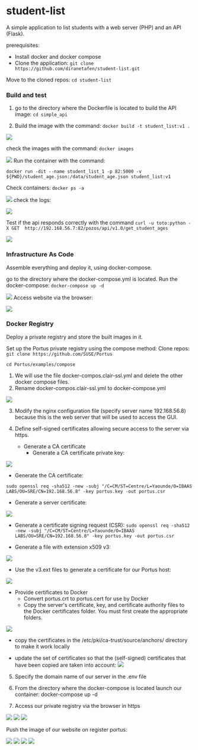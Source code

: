 # student-list
 A simple application to list students with a web server (PHP) and an API (Flask).
 
prerequisites:
- Install docker and docker compose
- Clone the application: 
`git clone https://github.com/diranetafen/student-list.git`

Move to the cloned repos: `cd student-list`

### Build and test

1. go to the directory where the Dockerfile  is located to build the API image: `cd simple_api`

2. Build the image with the command: `docker build -t student_list:v1 .`

![](https://lh6.googleusercontent.com/yIHmKJ-HiOj2c0Qc18VgEQCDTlW33h-0O-l5p1wObo_l5unKXDdtHz51sTHRQ2j9ckyxEIMPr7I9XlrC86aW43kH6vBD8DfctGlu4rfEb6H9vVFHnhy-bbU59tD2LBqPfjLLddatqmirP5nOimesqX995iLUoJY21uoewMZN6Ks0jODMi3jq2dC-)

check the images with the command:  `docker images`

![](https://lh5.googleusercontent.com/9aStII3FcdzZkO36VAQuDCriwjpQNGo3kjRYugSiGOwxRg2-6Fqxil0uxeEGs_kXYsXKTyyOjQipsakgPvuZkpUcSf4jKbBcrXq52wTGzGopi03iREqjKowxVPOa-xgQnmWPVMs_cSyxoW6edEJ5FaELKuWVrabgIRAttSRpVZNcGEDQLgeywA5_)
Run the container with the command:

`docker run -dit --name student_list_1 -p 82:5000 -v ${PWD}/student_age.json:/data/student_age.json student_list:v1`

Check containers: `docker ps -a`

![](https://lh4.googleusercontent.com/XDlLyTh-KUm1931FivyPjNceNEWff5T1BHboni0kwvF8sCMKLix_gaFBj_zpGJQw9wcKO1NZAY2JFOP3vWN17FfbgMPS4iKUx_h2ynVW85INO5umKQUNz0M19YN7DdEhINd3mDXrgc2MK6H2ZVWeh3d4slvgOlgOELSR3ihlV57U21MGYu3A01e8Pg)
check the logs: 

![](https://lh4.googleusercontent.com/Hx2yySNNNq1klPXIMdWiYzdfgnid6-LgkKGuRE9VHksYCRrF0dgMaDC9G3yOBUeCDttUb90ekkCRlVKoWnt329BywNI1L_zq_tzbCMsutzKFGN9pqrVLa2tw5YD0Q2mA7om_govdBh7LBLwr7nHVUCdNqr6O36i8ec5We94-8eXKtI49UFSqOVC27Q)

Test if the api responds correctly with the command
`curl -u toto:python -X GET 
http://192.168.56.7:82/pozos/api/v1.0/get_student_ages`

![](https://lh6.googleusercontent.com/C8lyDmZHrQ-0S1NxKsqMR2aO5LzJAIaaZlFbVEn4SLtLkaUmINBFmGQucF5ccy5HkWpSCdo1k2-wAAwDSW0rrZ7EuVuNHu_OPo1jxiwX7AW_pSHbX0W975ElnF6Ig2PjAX6vkxSnvrVBGPJV7UFno5uquPzykQ80ykgBNCs0_aLTL4SbZXr735yCZg)



### Infrastructure As Code

Assemble everything and deploy it, using docker-compose.

go to the directory where the docker-compose.yml is located.
Run the docker-compose: `docker-compose up -d`

![](https://lh6.googleusercontent.com/B6O4XhPpbsIFXmxQxVO70iaw6ETO7jcME26F8Go-Dgux5KmkXx3TsG-skzKjjDLhv7Q5CBMbUAqr9IYjUggyy9uEYFhj3bGpEVADCFQ43NiXQCpqDYm1xdHHl4zW-MgqjQXrTqdMRIe1YW0ySd-Z-MC-VMCKD9RJasrFAcfiv0GaYQYGpeezMl_IQQ)
Access website via the browser:

![](https://lh3.googleusercontent.com/c7ItZYg1dSQiKP3C0wZqwdp0VhFe_wKXyPx96wcPSDHicadlTnJnVfXb6vWnX6VoqYP541tUbxmgcxqIyn0rskCdp3edWX998nUZRJUGamYHX4Gfh34BBFXormcT5og0XOu3l7gvZc4CSEoN1TxFSXLfnzPaf_lQJyps8M7qQJG2GNrDsxj7xXav1w) 



### Docker Registry
Deploy a private registry and store the built images in it.

Set up the Portus private registry using the compose method:
Clone repos:
`git clone https://github.com/SUSE/Portus`

`cd Portus/examples/compose`

1. We will use the file docker-compos.clair-ssl.yml and delete the other docker compose files.
2. Rename docker-compos.clair-ssl.yml to docker-compose.yml

![](https://lh4.googleusercontent.com/RZ-DqAzwNXrztvQ9ZOwTjpV-nGnD9yAV0Wj0LqHiHnkUz_SDPjXdAGLWJ3UeOmo9S0XM7pFJbPccYRNCwJuk9Q6xIYBEMSMeQWp4684rt3joiicMtZIxve2q9lHyxYa-rfWAW4x1ouEMqgt8PB3yjR4ik2P1tu8VBmAIxjXsFf0tgEl32uEuctBYRw)

3. Modify the nginx configuration file (specify server name 192.168.56.8) because this is the web server that will be used to access the GUI.

4.  Define self-signed certificates allowing secure access to the server via https.
	- Generate a CA certificate
        - Generate a CA certificate private key:
 
![](https://lh4.googleusercontent.com/qhGb-HtJH93tgHeK2V2I80Wq3_AVpiDnlnkY1wSwmH7G5gcV-lSqRYe3Xmqv3Qb7NhyJJDtm_abfl8T7wo48bQSQxOMV7bNwgHScyaqFuRqApjubwBDzAUP8nmOmqQFAaH_0J6VN0Fix7h5kYQh1enfSFuq7G4q8ZizGomiVmS2Svj62mxNwVFcQDg)

				
  - Generate the CA certificate:
	
`sudo openssl req -sha512 -new -subj "/C=CM/ST=Centre/L=Yaounde/O=IBAAS LABS/OU=SRE/CN=192.168.56.8" -key portus.key -out portus.csr`

-  Generate a server certificate:

![](https://lh5.googleusercontent.com/edLFoi5MB1OWZem-BXZIC2T2UzTYk6fOoMX70YvWmps5WX307DHllr5cXyfyekAoW3cGlX1sadCqF6YmU728fX8-ji3pzHqBVUM8MbcFQqMC-1Zj7S9-gc9ONErNKX8HbRq2s2glqfYIxCYQkn92VHJGS9aZiAb5IY6J7lBb7i3Q8ygUEaYdjlQjXQ)

- Generate a certificate signing request (CSR):
`sudo openssl req -sha512 -new -subj "/C=CM/ST=Centre/L=Yaounde/O=IBAAS LABS/OU=SRE/CN=192.168.56.8" -key portus.key -out portus.csr`

- Generate a file with extension x509 v3:

![](https://lh5.googleusercontent.com/eDR6qi5-2WrUtyfZC9ndB2aY4_jO7jdjcPQvwtMHaAldGWF-kD-ILOXhuceAvIvGvMyM1CDlyAv9K-WHgWSEYfxrwsnESDeASclaAF9Qkpp1G3qKhrodinlBm7sm2AwTVg7TG89dsW021RsmKgDnEYZ-1glmxPG1J1_z0nViA4fFAeviSUEGcv9Vgw)

- Use the v3.ext files to generate a certificate for our Portus host:

![](https://lh4.googleusercontent.com/Tj27pdlj30tTRubgaZRTPJjb7oOaPAPE-ryaXHnhbrUBlgITPqd01kAE8bp2naLXodyhyonTyTwzVGh-hvdlFLF7c_iVTumMAwxxzaUY65X-znlAXHzKWjLqMvRrLQUFfTn6I_qkA13sfsLM4U20R57xLTDzGRcLK4hJ-aZ5-ettfRQh2nzdtUMimA)

- Provide certificates to Docker
	- Convert portus.crt to portus.cert for use by Docker
	- Copy the server's certificate, key, and certificate authority files to the Docker certificates folder. You must first create the appropriate folders.
	
![](https://lh4.googleusercontent.com/rVIMCZAWE1T0yWPFk-T4uYO8aorBSxeyctxVZa_przyy0nSnsnO4r5yPJgSRv9yhhBQFHnNJRUsJUkbwJ5FE4eFSIx_vKl-w0hEp1Hw9NQXJQrUsVyFuEl897wSvYB8VZguAMOyRTZ3yGKcaCB8NCDaqgbJS8DM9TlsonK66Pufw2KZb7qxhntulcA)

- copy the certificates in the /etc/pki/ca-trust/source/anchors/ directory to make it work locally

- update the set of certificates so that the (self-signed) certificates that have been copied are taken into account:
![](https://lh4.googleusercontent.com/gNybfutmh9d3pwMJI0osUoWDFDUlnJQtiEDw25EUNdMJ6C6liBSy4tdhIlk-EhVB3vOoXJCWrWeBw7LCozmAj51CA5XxeQkeTnibgIBBxn5KIV_zehsUVDO624WxZJi-OnQVVf7tdgA4ctrObp3mlfJy3ivWHgeD9_V-QkF4oRtVuzHta7MIl3Ivmw)

5. Specify the domain name of our server in the .env file

6. From the directory where the docker-compose is located launch our container: docker-compose up -d

7. Access our private registry via the browser in https

![](https://lh3.googleusercontent.com/1tpbTcGAc2nyGPsT8bSc-HmUgSZCyXhZhscUO6R5tQzdaWm_1wCFi3Wx6_JVeYXyC0LcDaccQnY4sc_dC4M15Y3h4_1cQ9uFkGibs3stw5H3ikM-R0GgMzIN_iRBUpZwMMUYn5A9oPb7ljLJ0-TNFpifONFZ_vg43zDOdQhJH9ZHQoQg2KzUCIYR5w)
![](https://lh5.googleusercontent.com/SrAW3WN_c3BOJZy-qrgFBnXIUttc6CvCM00uUuk_4IJVo8RvI57rzbKkOrwwXaOnrX4zVuBcf3J3QYQjz7-p9jmQWecfaSX1vnzD62gGfzZndEwAUgX6wXUHivVzEB3cAjLE5VyH0fWLE7oxY26UOASFJ0Qqd-XxQfBC1Zc6v4PNkKC-kYzj79Z3Uw)
![](https://lh6.googleusercontent.com/7E04esM4uvMyBaEsHLASlNDfHKRulR-SbrfynRS7YQiZnBSXkH6gmID2AkRNv4t_gcLYY4FdKWf921_FjCMTz5AV2rRsPMsV4pgl-wbT85RbGcP8lnoLBu8rvkTQa7dUFsi55wvpA29pPegPMBQbLuXIrJCpItwq-2h9edTBX_znieYDguIH4_faHg)
 
 Push the image of our website on register portus:
 
![](https://lh4.googleusercontent.com/6ODlLdxnle2hsOgQCTzjwYDWyrqR7hfC7JAsPTGsCxGk7lm8vmAW4p78M0INPVmBiKy1yaqe-IEB4ykxBBSQyrUhbR4MZ1wutBpL78wsFvM9LK-SIBongJcPHNA1vxxW51cZfyGDHcLqU6lfd2uefhGDqJxY2MdsNzfDoITKT-xGTwRVwqMBShqZAw)
![](https://lh5.googleusercontent.com/0b1JsuKiqx6jpZ8bfRX7AGNu215uJ9XtPyNov-BbV3LvIF_crCzFEhU_Op2IPgLotFGl9gxwb-lu0M3I4tcV6fRwkbeqtbLw40wFbbspSDPOptpK1fH3vzoVBIKRr4HDMO7LFM4ysnHDAVN9HJjKcU1EqRZ5CVcyoWklji2bsxJDhrkbeBm4O5c1nQ)
![](https://lh4.googleusercontent.com/jFCKmy6sTGMdg2NEjzElDMORMW0gmN6v77dQD3ohdXG-17V5ZR1myGgD44uFjatx_v_9GcV6zVTcGuEeYDZMvyNFQri5selj04Uc4FeXL47T7CpvsnM4MeHNa-GuuKdhcp2vbkWmY9dLrVuP-ifN4kPxJZoEB0adPp9jPkHvphN93eruaphjYlx2UQ)
![](https://lh5.googleusercontent.com/f_MqeuPdCDIFwjesxoBtgFW7tSpQ8nSif1vSkEVOrHSfJRJLQTMW5TOC3_JhJyuA1C8j5WGIMWNLtw1tDd0J4EPrcenTjc8SSRJbWC7Xc6h-NXvViTpA2w1ftNxJhYJrdtnS1SOaJJVaPYG_6xPTjr-oMCd_jbE7rA8ezRyMczD5gG-W3kLrYTln5Q)








